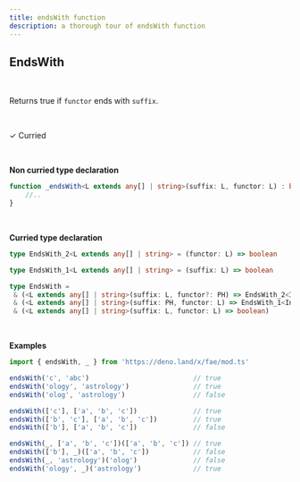 ```yaml
---
title: endsWith function
description: a thorough tour of endsWith function
---
```


## EndsWith

<br>

Returns true if `functor` ends with `suffix`.

<br>

&check; Curried

<br>

**Non curried type declaration**
```typescript
function _endsWith<L extends any[] | string>(suffix: L, functor: L) : boolean {
    //..
}
```
<br>

**Curried type declaration**

```typescript
type EndsWith_2<L extends any[] | string> = (functor: L) => boolean

type EndsWith_1<L extends any[] | string> = (suffix: L) => boolean

type EndsWith =
 & (<L extends any[] | string>(suffix: L, functor?: PH) => EndsWith_2<InferType<L>>)
 & (<L extends any[] | string>(suffix: PH, functor: L) => EndsWith_1<InferType<L>>)
 & (<L extends any[] | string>(suffix: L, functor: L) => boolean)
```
<br>

**Examples**
```typescript
import { endsWith, _ } from 'https://deno.land/x/fae/mod.ts'

endsWith('c', 'abc')                          // true
endsWith('ology', 'astrology')                // true
endsWith('olog', 'astrology')                 // false

endsWith(['c'], ['a', 'b', 'c'])              // true
endsWith(['b', 'c'], ['a', 'b', 'c'])         // true
endsWith(['b'], ['a', 'b', 'c'])              // false

endsWith(_, ['a', 'b', 'c'])(['a', 'b', 'c']) // true
endsWith(['b'], _)(['a', 'b', 'c'])           // false
endsWith(_, 'astrology')('olog')              // false
endsWith('ology', _)('astrology')             // true
``` 